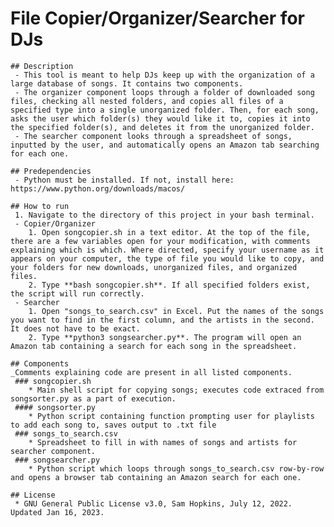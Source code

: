 # File Copier/Organizer/Searcher for DJs

    ## Description
     - This tool is meant to help DJs keep up with the organization of a large database of songs. It contains two components.
     - The organizer component loops through a folder of downloaded song files, checking all nested folders, and copies all files of a specified type into a single unorganized folder. Then, for each song, asks the user which folder(s) they would like it to, copies it into the specified folder(s), and deletes it from the unorganized folder.
     - The searcher component looks through a spreadsheet of songs, inputted by the user, and automatically opens an Amazon tab searching for each one.
    
    ## Predependencies
     - Python must be installed. If not, install here: https://www.python.org/downloads/macos/
    
    ## How to run
     1. Navigate to the directory of this project in your bash terminal.
     - Copier/Organizer
        1. Open songcopier.sh in a text editor. At the top of the file, there are a few variables open for your modification, with comments explaining which is which. Where directed, specify your username as it appears on your computer, the type of file you would like to copy, and your folders for new downloads, unorganized files, and organized files.
        2. Type **bash songcopier.sh**. If all specified folders exist, the script will run correctly.
     - Searcher
        1. Open "songs_to_search.csv" in Excel. Put the names of the songs you want to find in the first column, and the artists in the second. It does not have to be exact.
        2. Type **python3 songsearcher.py**. The program will open an Amazon tab containing a search for each song in the spreadsheet.

    ## Components
    _Comments explaining code are present in all listed components.
     ### songcopier.sh
        * Main shell script for copying songs; executes code extraced from songsorter.py as a part of execution.
     #### songsorter.py
        * Python script containing function prompting user for playlists to add each song to, saves output to .txt file
     ### songs_to_search.csv
        * Spreadsheet to fill in with names of songs and artists for searcher component.
     ### songsearcher.py
        * Python script which loops through songs_to_search.csv row-by-row and opens a browser tab containing an Amazon search for each one.
        
    ## License
     * GNU General Public License v3.0, Sam Hopkins, July 12, 2022. Updated Jan 16, 2023.
